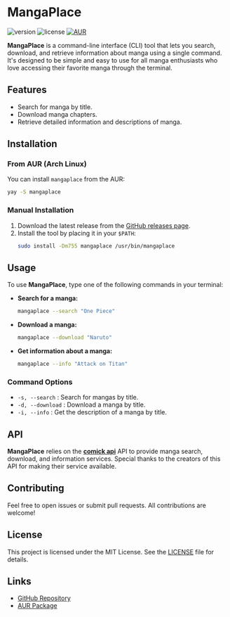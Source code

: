 # MangaPlace

![version](https://img.shields.io/badge/version-0.1.0-blue.svg)
![license](https://img.shields.io/badge/license-MIT-green.svg)
[![AUR](https://img.shields.io/aur/version/mangaplace.svg)](https://aur.archlinux.org/packages/mangaplace)

**MangaPlace** is a command-line interface (CLI) tool that lets you search, download, and retrieve information about manga using a single command. It's designed to be simple and easy to use for all manga enthusiasts who love accessing their favorite manga through the terminal.

## Features

- Search for manga by title.
- Download manga chapters.
- Retrieve detailed information and descriptions of manga.

## Installation

### From AUR (Arch Linux)

You can install `mangaplace` from the AUR:

```bash
yay -S mangaplace
```

### Manual Installation

1. Download the latest release from the [GitHub releases page](https://github.com/uttamkn/mangaplace/releases).
2. Install the tool by placing it in your `$PATH`:
   ```bash
   sudo install -Dm755 mangaplace /usr/bin/mangaplace
   ```

## Usage

To use **MangaPlace**, type one of the following commands in your terminal:

- **Search for a manga:**

  ```bash
  mangaplace --search "One Piece"
  ```

- **Download a manga:**

  ```bash
  mangaplace --download "Naruto"
  ```

- **Get information about a manga:**
  ```bash
  mangaplace --info "Attack on Titan"
  ```

### Command Options

- `-s, --search` : Search for mangas by title.
- `-d, --download` : Download a manga by title.
- `-i, --info` : Get the description of a manga by title.

## API

**MangaPlace** relies on the **[comick api](https://api.comick.fun/docs/static/index.html)** API to provide manga search, download, and information services. Special thanks to the creators of this API for making their service available.

## Contributing

Feel free to open issues or submit pull requests. All contributions are welcome!

## License

This project is licensed under the MIT License. See the [LICENSE](LICENSE) file for details.

## Links

- [GitHub Repository](https://github.com/uttamkn/mangaplace)
- [AUR Package](https://aur.archlinux.org/packages/mangaplace)
